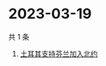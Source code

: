 # 2023-03-19

共 1 条

<!-- BEGIN -->
<!-- 最后更新时间 Sun Mar 19 2023 03:08:56 GMT+0800 (China Standard Time) -->

1. [土耳其支持芬兰加入北约](https://www.zhihu.com/search?q=土耳其支持芬兰加入北约)

<!-- END -->
